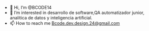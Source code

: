 - 👋 Hi, I’m @BCODE14
- 👀 I’m interested in desarrollo de software,QA automatizador junior, analitica de datos y inteligencia artificial.
- 📫 How to reach me Bcode.dev.design.24@gmail.com

<!---
BCODE14/BCODE14 is a ✨ special ✨ repository because its `README.md` (this file) appears on your GitHub profile.
You can click the Preview link to take a look at your changes.
--->
